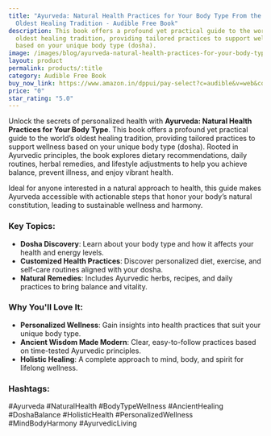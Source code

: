 ```yaml
---
title: "Ayurveda: Natural Health Practices for Your Body Type From the World's
  Oldest Healing Tradition - Audible Free Book"
description: This book offers a profound yet practical guide to the world’s
  oldest healing tradition, providing tailored practices to support wellness
  based on your unique body type (dosha).
image: /images/blog/ayurveda-natural-health-practices-for-your-body-type-from-the-world-s-oldest-healing-tradition.jpg
layout: product
permalink: products/:title
category: Audible Free Book
buy_now_link: https://www.amazon.in/dppui/pay-select?c=audible&v=web&collectShippingAddress=true&actionCode=AINTM035091118001K&inAppBrowser=false&purchaseType=trial&HMAC2=hKm8qOhMjZ3PxdWRocF6+7hzCCdmeHv+nGDlkw1P48r0AAAAAGcfhQMAAAAC&MarketplaceID=AJO3FBRUE6J4S&membershipOnly=false&isHomestead=true&asin=B08KFQ1S9Y&addOnAsin=B079VLG473&borrowBundleUpsell=true&preferenceType=Audible&tag=m0150-21
price: "0"
star_rating: "5.0"
---
```


Unlock the secrets of personalized health with **Ayurveda: Natural Health Practices for Your Body Type**. This book offers a profound yet practical guide to the world’s oldest healing tradition, providing tailored practices to support wellness based on your unique body type (dosha). Rooted in Ayurvedic principles, the book explores dietary recommendations, daily routines, herbal remedies, and lifestyle adjustments to help you achieve balance, prevent illness, and enjoy vibrant health. 

Ideal for anyone interested in a natural approach to health, this guide makes Ayurveda accessible with actionable steps that honor your body’s natural constitution, leading to sustainable wellness and harmony.

### Key Topics:
- **Dosha Discovery**: Learn about your body type and how it affects your health and energy levels.
- **Customized Health Practices**: Discover personalized diet, exercise, and self-care routines aligned with your dosha.
- **Natural Remedies**: Includes Ayurvedic herbs, recipes, and daily practices to bring balance and vitality.

### Why You'll Love It:
- **Personalized Wellness**: Gain insights into health practices that suit your unique body type.
- **Ancient Wisdom Made Modern**: Clear, easy-to-follow practices based on time-tested Ayurvedic principles.
- **Holistic Healing**: A complete approach to mind, body, and spirit for lifelong wellness.

### Hashtags:
#Ayurveda #NaturalHealth #BodyTypeWellness #AncientHealing #DoshaBalance #HolisticHealth #PersonalizedWellness #MindBodyHarmony #AyurvedicLiving
